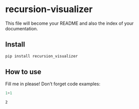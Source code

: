recursion-visualizer
================

<!-- WARNING: THIS FILE WAS AUTOGENERATED! DO NOT EDIT! -->

This file will become your README and also the index of your
documentation.

## Install

``` sh
pip install recursion_visualizer
```

## How to use

Fill me in please! Don’t forget code examples:

``` python
1+1
```

    2

